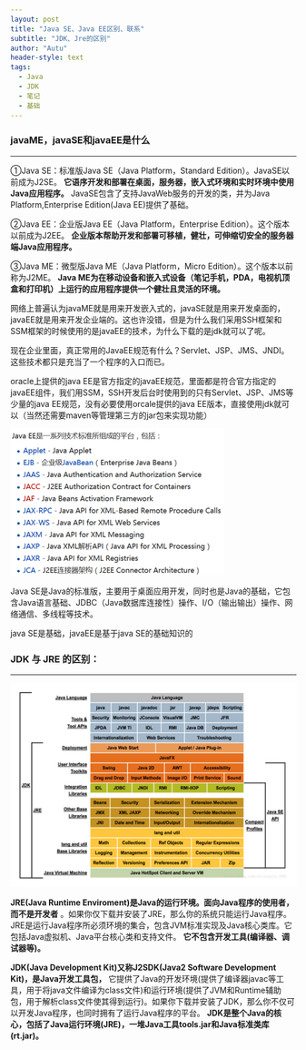 ```yaml
---
layout: post
title: "Java SE、Java EE区别、联系"
subtitle: "JDK、Jre的区别"
author: "Autu"
header-style: text
tags:
  - Java
  - JDK
  - 笔记
  - 基础
---
```


### javaME，javaSE和javaEE是什么

---

①Java SE：标准版Java SE（Java Platform，Standard Edition）。JavaSE以前成为J2SE。 **它语序开发和部署在桌面，服务器，嵌入式环境和实时环境中使用Java应用程序。** 
JavaSE包含了支持JavaWeb服务的开发的类，并为Java Platform,Enterprise Edition(Java EE)提供了基础。

②Java EE：企业版Java EE（Java Platform，Enterprise Edition）。这个版本以前成为J2EE。 **企业版本帮助开发和部署可移植，健壮，可伸缩切安全的服务器端Java应用程序。** 

③Java ME：微型版Java ME（Java Platform，Micro Edition）。这个版本以前称为J2ME。 **Java ME为在移动设备和嵌入式设备（笔记手机，PDA，电视机顶盒和打印机）上运行的应用程序提供一个健壮且灵活的环境。** 


网络上普遍认为javaME就是用来开发嵌入式的，javaSE就是用来开发桌面的，javaEE就是用来开发企业端的。这也许没错，但是为什么我们采用SSH框架和SSM框架的时候使用的是javaEE的技术，为什么下载的是jdk就可以了呢。

现在企业里面，真正常用的JavaEE规范有什么？Servlet、JSP、JMS、JNDI。这些技术都只是充当了一个程序的入口而已。

oracle上提供的java EE是官方指定的javaEE规范，里面都是符合官方指定的javaEE组件，我们用SSM，SSH开发后台时使用到的只有Servlet、JSP、JMS等少量的java EE规范，没有必要使用orcale提供的java EE版本，直接使用jdk就可以（当然还需要maven等管理第三方的jar包来实现功能）


![](/img/in-post/Java/java-01.png)


Java SE是Java的标准版，主要用于桌面应用开发，同时也是Java的基础，它包含Java语言基础、JDBC（Java数据库连接性）操作、I/O（输出输出）操作、网络通信、多线程等技术。


java SE是基础，javaEE是基于java SE的基础知识的


### JDK 与 JRE 的区别：

---

![](/img/in-post/Java/java-02.png)


**JRE(Java Runtime Enviroment)是Java的运行环境。面向Java程序的使用者，而不是开发者** 。如果你仅下载并安装了JRE，那么你的系统只能运行Java程序。JRE是运行Java程序所必须环境的集合，包含JVM标准实现及Java核心类库。它包括Java虚拟机、Java平台核心类和支持文件。
**它不包含开发工具(编译器、调试器等)。**
    



**JDK(Java Development Kit)又称J2SDK(Java2 Software Development Kit)，是Java开发工具包，** 它提供了Java的开发环境(提供了编译器javac等工具，用于将java文件编译为class文件)和运行环境(提供了JVM和Runtime辅助包，用于解析class文件使其得到运行)。如果你下载并安装了JDK，那么你不仅可以开发Java程序，也同时拥有了运行Java程序的平台。
**JDK是整个Java的核心，包括了Java运行环境(JRE)，一堆Java工具tools.jar和Java标准类库 (rt.jar)。**

